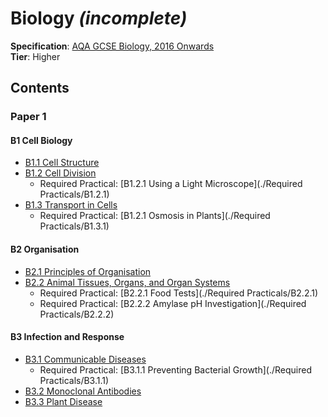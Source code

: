 # Biology _(incomplete)_
**Specification**: [AQA GCSE Biology, 2016 Onwards](https://filestore.aqa.org.uk/resources/biology/specifications/AQA-8461-SP-2016.PDF)  
**Tier**: Higher

## Contents
### Paper 1
#### B1 Cell Biology
* [B1.1 Cell Structure](./B1.1)
* [B1.2 Cell Division](./B1.2)
    - Required Practical: [B1.2.1 Using a Light Microscope](./Required Practicals/B1.2.1)
* [B1.3 Transport in Cells](./B1.3)
    - Required Practical: [B1.2.1 Osmosis in Plants](./Required Practicals/B1.3.1)

#### B2 Organisation
* [B2.1 Principles of Organisation](./B2.1)
* [B2.2 Animal Tissues, Organs, and Organ Systems](./B2.2)
    - Required Practical: [B2.2.1 Food Tests](./Required Practicals/B2.2.1)
    - Required Practical: [B2.2.2 Amylase pH Investigation](./Required Practicals/B2.2.2)

#### B3 Infection and Response
* [B3.1 Communicable Diseases](./B3.1)
    - Required Practical: [B3.1.1 Preventing Bacterial Growth](./Required Practicals/B3.1.1)
* [B3.2 Monoclonal Antibodies](./B3.2)
* [B3.3 Plant Disease](./B3.3)
